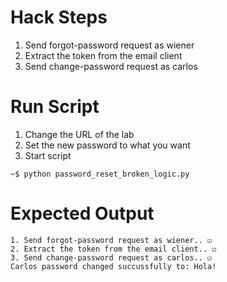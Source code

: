 # Hack Steps
1. Send forgot-password request as wiener
2. Extract the token from the email client
3. Send change-password request as carlos

# Run Script
1. Change the URL of the lab
2. Set the new password to what you want
3. Start script
```
~$ python password_reset_broken_logic.py
```

# Expected Output
```
1. Send forgot-password request as wiener.. ☑️
2. Extract the token from the email client.. ☑️
3. Send change-password request as carlos.. ☑️
Carlos password changed succussfully to: Hola!
```